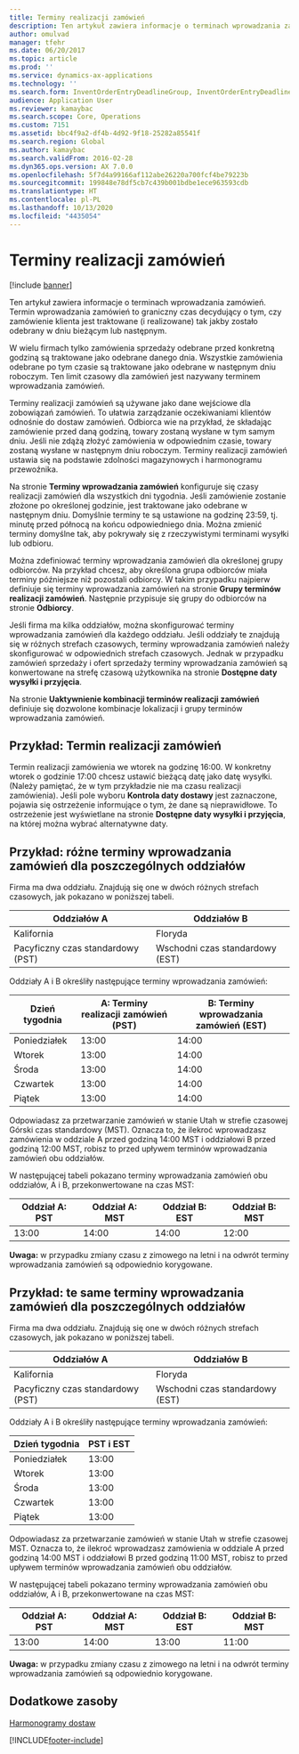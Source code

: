 ```yaml
---
title: Terminy realizacji zamówień
description: Ten artykuł zawiera informacje o terminach wprowadzania zamówień. Termin wprowadzania zamówień to graniczny czas decydujący o tym, czy zamówienie klienta jest traktowane (i realizowane) tak jakby zostało odebrany w dniu bieżącym lub następnym.
author: omulvad
manager: tfehr
ms.date: 06/20/2017
ms.topic: article
ms.prod: ''
ms.service: dynamics-ax-applications
ms.technology: ''
ms.search.form: InventOrderEntryDeadlineGroup, InventOrderEntryDeadlineParameters, InventOrderEntryDeadlineTable, MCRAutoTaxRules
audience: Application User
ms.reviewer: kamaybac
ms.search.scope: Core, Operations
ms.custom: 7151
ms.assetid: bbc4f9a2-df4b-4d92-9f18-25282a85541f
ms.search.region: Global
ms.author: kamaybac
ms.search.validFrom: 2016-02-28
ms.dyn365.ops.version: AX 7.0.0
ms.openlocfilehash: 5f7d4a99166af112abe26220a700fcf4be79223b
ms.sourcegitcommit: 199848e78df5cb7c439b001bdbe1ece963593cdb
ms.translationtype: HT
ms.contentlocale: pl-PL
ms.lasthandoff: 10/13/2020
ms.locfileid: "4435054"
---
```

# <a name="order-entry-deadlines"></a>Terminy realizacji zamówień

[!include [banner](../includes/banner.md)]

Ten artykuł zawiera informacje o terminach wprowadzania zamówień. Termin wprowadzania zamówień to graniczny czas decydujący o tym, czy zamówienie klienta jest traktowane (i realizowane) tak jakby zostało odebrany w dniu bieżącym lub następnym.

W wielu firmach tylko zamówienia sprzedaży odebrane przed konkretną godziną są traktowane jako odebrane danego dnia. Wszystkie zamówienia odebrane po tym czasie są traktowane jako odebrane w następnym dniu roboczym. Ten limit czasowy dla zamówień jest nazywany terminem wprowadzania zamówień.  

Terminy realizacji zamówień są używane jako dane wejściowe dla zobowiązań zamówień. To ułatwia zarządzanie oczekiwaniami klientów odnośnie do dostaw zamówień. Odbiorca wie na przykład, że składając zamówienie przed daną godziną, towary zostaną wysłane w tym samym dniu. Jeśli nie zdążą złożyć zamówienia w odpowiednim czasie, towary zostaną wysłane w następnym dniu roboczym. Terminy realizacji zamówień ustawia się na podstawie zdolności magazynowych i harmonogramu przewoźnika.  

Na stronie **Terminy wprowadzania zamówień** konfiguruje się czasy realizacji zamówień dla wszystkich dni tygodnia. Jeśli zamówienie zostanie złożone po określonej godzinie, jest traktowane jako odebrane w następnym dniu. Domyślnie terminy te są ustawione na godzinę 23:59, tj. minutę przed północą na końcu odpowiedniego dnia. Można zmienić terminy domyślne tak, aby pokrywały się z rzeczywistymi terminami wysyłki lub odbioru.  

Można zdefiniować terminy wprowadzania zamówień dla określonej grupy odbiorców. Na przykład chcesz, aby określona grupa odbiorców miała terminy późniejsze niż pozostali odbiorcy. W takim przypadku najpierw definiuje się terminy wprowadzania zamówień na stronie **Grupy terminów realizacji zamówień**. Następnie przypisuje się grupy do odbiorców na stronie **Odbiorcy**.  

Jeśli firma ma kilka oddziałów, można skonfigurować terminy wprowadzania zamówień dla każdego oddziału. Jeśli oddziały te znajdują się w różnych strefach czasowych, terminy wprowadzania zamówień należy skonfigurować w odpowiednich strefach czasowych. Jednak w przypadku zamówień sprzedaży i ofert sprzedaży terminy wprowadzania zamówień są konwertowane na strefę czasową użytkownika na stronie **Dostępne daty wysyłki i przyjęcia**.  

Na stronie **Uaktywnienie kombinacji terminów realizacji zamówień** definiuje się dozwolone kombinacje lokalizacji i grupy terminów wprowadzania zamówień.

## <a name="example-order-entry-deadline"></a>Przykład: Termin realizacji zamówień
Termin realizacji zamówienia we wtorek na godzinę 16:00. W konkretny wtorek o godzinie 17:00 chcesz ustawić bieżącą datę jako datę wysyłki. (Należy pamiętać, że w tym przykładzie nie ma czasu realizacji zamówienia). Jeśli pole wyboru **Kontrola daty dostawy** jest zaznaczone, pojawia się ostrzeżenie informujące o tym, że dane są nieprawidłowe. To ostrzeżenie jest wyświetlane na stronie **Dostępne daty wysyłki i przyjęcia**, na której można wybrać alternatywne daty.

## <a name="example-different-order-entry-deadlines-per-site"></a>Przykład: różne terminy wprowadzania zamówień dla poszczególnych oddziałów
Firma ma dwa oddziału. Znajdują się one w dwóch różnych strefach czasowych, jak pokazano w poniższej tabeli.

| Oddziałów A                      | Oddziałów B                      |
|-----------------------------|-----------------------------|
| Kalifornia                  | Floryda                     |
| Pacyficzny czas standardowy (PST) | Wschodni czas standardowy (EST) |

Oddziały A i B określiły następujące terminy wprowadzania zamówień:

| Dzień tygodnia             | A: Terminy realizacji zamówień (PST) | B: Terminy wprowadzania zamówień (EST) |
|-----------------------------|--------------------------------|--------------------------------|
| Poniedziałek                      | 13:00                          | 14:00                          |
| Wtorek                     | 13:00                          | 14:00                          |
| Środa                   | 13:00                          | 14:00                          |
| Czwartek                    | 13:00                          | 14:00                          |
| Piątek                      | 13:00                          | 14:00                          |

Odpowiadasz za przetwarzanie zamówień w stanie Utah w strefie czasowej Górski czas standardowy (MST). Oznacza to, że ilekroć wprowadzasz zamówienia w oddziale A przed godziną 14:00 MST i oddziałowi B przed godziną 12:00 MST, robisz to przed upływem terminów wprowadzania zamówień obu oddziałów.  

W następującej tabeli pokazano terminy wprowadzania zamówień obu oddziałów, A i B, przekonwertowane na czas MST:

| Oddział A: PST         | Oddział A: MST        | Oddział B: EST           | Oddział B: MST        |
|---------------------|--------------------|-----------------------|--------------------|
| 13:00               | 14:00              | 14:00                 | 12:00              |

**Uwaga:** w przypadku zmiany czasu z zimowego na letni i na odwrót terminy wprowadzania zamówień są odpowiednio korygowane.

## <a name="example-same-order-entry-deadline-per-site"></a>Przykład: te same terminy wprowadzania zamówień dla poszczególnych oddziałów
Firma ma dwa oddziału. Znajdują się one w dwóch różnych strefach czasowych, jak pokazano w poniższej tabeli.

| Oddziałów A                      | Oddziałów B                      |
|-----------------------------|-----------------------------|
| Kalifornia                  | Floryda                     |
| Pacyficzny czas standardowy (PST) | Wschodni czas standardowy (EST) |

Oddziały A i B określiły następujące terminy wprowadzania zamówień:

| Dzień tygodnia | PST i EST |
|-----------------|-------------|
| Poniedziałek          | 13:00       |
| Wtorek         | 13:00       |
| Środa       | 13:00       |
| Czwartek        | 13:00       |
| Piątek          | 13:00       |

Odpowiadasz za przetwarzanie zamówień w stanie Utah w strefie czasowej MST. Oznacza to, że ilekroć wprowadzasz zamówienia w oddziale A przed godziną 14:00 MST i oddziałowi B przed godziną 11:00 MST, robisz to przed upływem terminów wprowadzania zamówień obu oddziałów. 

W następującej tabeli pokazano terminy wprowadzania zamówień obu oddziałów, A i B, przekonwertowane na czas MST:

| Oddział A: PST         | Oddział A: MST        | Oddział B: EST           | Oddział B: MST        |
|---------------------|--------------------|-----------------------|--------------------|
| 13:00               | 14:00              | 13:00                 | 11:00              |

**Uwaga:** w przypadku zmiany czasu z zimowego na letni i na odwrót terminy wprowadzania zamówień są odpowiednio korygowane.

<a name="additional-resources"></a>Dodatkowe zasoby
--------

[Harmonogramy dostaw](delivery-schedules.md)





[!INCLUDE[footer-include](../../includes/footer-banner.md)]